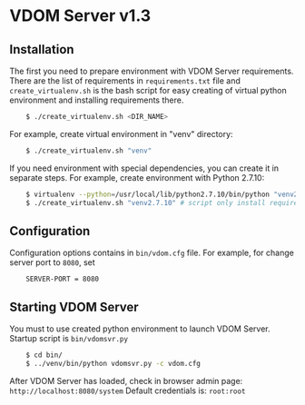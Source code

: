 VDOM Server v1.3
================

## Installation

The first you need to prepare environment with VDOM Server requirements. There are the list of requirements in `requirements.txt` file and `create_virtualenv.sh` is the bash script for easy creating of virtual python environment and installing requirements there.

```sh
    $ ./create_virtualenv.sh <DIR_NAME>
```

For example, create virtual environment in "venv" directory:

```sh
	$ ./create_virtualenv.sh "venv"
```

If you need environment with special dependencies, you can create it in separate steps. For example, create environment with Python 2.7.10:

```sh
	$ virtualenv --python=/usr/local/lib/python2.7.10/bin/python "venv2.7.10"
	$ ./create_virtualenv.sh "venv2.7.10" # script only install requirements
```

## Configuration

Configuration options contains in `bin/vdom.cfg` file. For example, for change server port to `8080`, set 
```
    SERVER-PORT = 8080
```

## Starting VDOM Server

You must to use created python environment to launch VDOM Server. Startup script is `bin/vdomsvr.py`

```sh
    $ cd bin/
	$ ../venv/bin/python vdomsvr.py -c vdom.cfg
```

After VDOM Server has loaded, check in browser admin page: `http://localhost:8080/system`
Default credentials is: `root:root`

